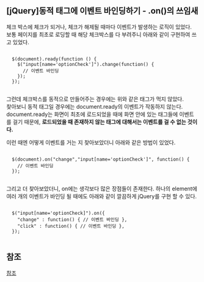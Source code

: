 ## [jQuery]동적 태그에 이벤트 바인딩하기 - .on()의 쓰임새

체크 박스에 체크가 되거나, 체크가 해제될 때마다 이벤트가 발생하는 로직이 있었다. <br />
보통 페이지를 최초로 로딩할 때 해당 체크박스를 다 부려주니 아래와 같이 구현하여 쓰고 있었다. <br />

```jquery

  $(document).ready(function () {
    $("input[name='optionCheck']").change(function() {
      // 이벤트 바인딩
    });
  });
  
```

그런데 체크박스를 동적으로 만들어주는 경우에는 위와 같은 태그가 먹지 않았다. <br />
찾아보니 동적 태그일 경우에는 document.ready의 이벤트가 작동하지 않는다. <br />
document.ready는 화면이 최초에 로드되었을 때에 화면 안에 있는 태그들에 이벤트를 걸기 때문에, **로드되었을 때 존재하지 않는 태그에 대해서는 이벤트를 걸 수 없는 것이다.** <br />

이런 때엔 어떻게 이벤트를 거는 지 찾아보았더니 아래와 같은 방법이 있었다.

```jquery
  
  $(document).on("change","input[name='optionCheck']", function() {
    // 이벤트 바인딩
  });
  
```  
그리고 더 찾아보았더니, on에는 생각보다 많은 장점들이 존재한다. 하나의 element에 여러 개의 이벤트가 바인딩 될 때에도 아래와 같이 깔끔하게 jQuery를 구현 할 수 있다.

```jquery
  
  $("input[name='optionCheck]").on({
    "change" : function() { // 이벤트 바인딩 },
    "click" : function() { // 이벤트 바인딩 },
  });
  
```

## 참조
[참조](https://brunch.co.kr/@ourlove/98)
